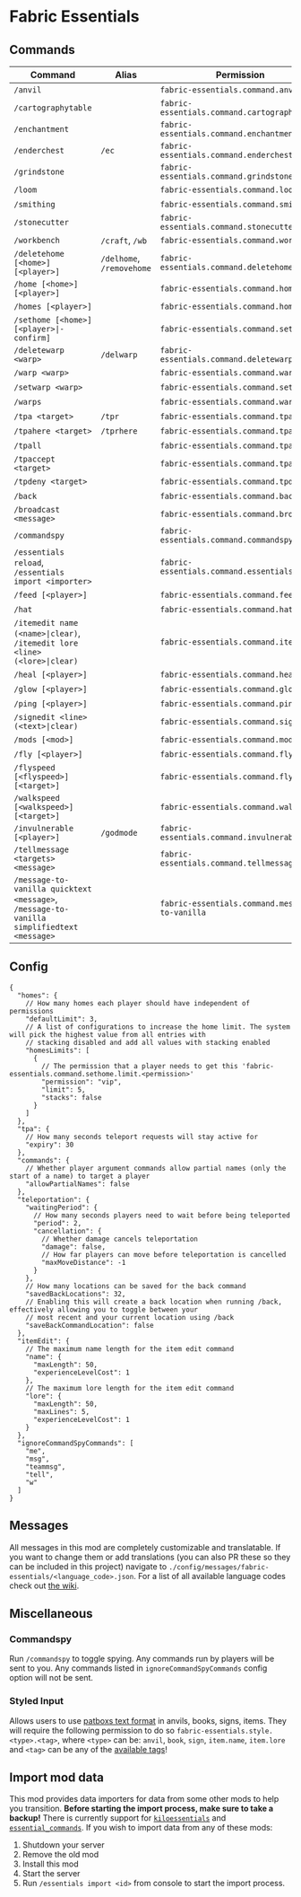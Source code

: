 # Fabric Essentials

## Commands

| Command                                                                                   | Alias                     | Permission                                     | Default |
|-------------------------------------------------------------------------------------------|---------------------------|------------------------------------------------|---------|
| `/anvil`                                                                                  |                           | `fabric-essentials.command.anvil`              | ✘       |
| `/cartographytable`                                                                       |                           | `fabric-essentials.command.cartographytable`   | ✘       |
| `/enchantment`                                                                            |                           | `fabric-essentials.command.enchantment`        | ✘       |
| `/enderchest`                                                                             | `/ec`                     | `fabric-essentials.command.enderchest`         | ✘       |
| `/grindstone`                                                                             |                           | `fabric-essentials.command.grindstone`         | ✘       |
| `/loom`                                                                                   |                           | `fabric-essentials.command.loom`               | ✘       |
| `/smithing`                                                                               |                           | `fabric-essentials.command.smithing`           | ✘       |
| `/stonecutter`                                                                            |                           | `fabric-essentials.command.stonecutter`        | ✘       |
| `/workbench`                                                                              | `/craft`, `/wb`           | `fabric-essentials.command.workbench`          | ✘       |
| `/deletehome [<home>] [<player>]`                                                         | `/delhome`, `/removehome` | `fabric-essentials.command.deletehome`         | ✔       |
| `/home [<home>] [<player>]`                                                               |                           | `fabric-essentials.command.home`               | ✔       |
| `/homes [<player>]`                                                                       |                           | `fabric-essentials.command.homes`              | ✔       |
| `/sethome [<home>] [<player>\|-confirm]`                                                  |                           | `fabric-essentials.command.sethome`            | ✔       |
| `/deletewarp <warp>`                                                                      | `/delwarp`                | `fabric-essentials.command.deletewarp`         | ✘       |
| `/warp <warp>`                                                                            |                           | `fabric-essentials.command.warp`               | ✔       |
| `/setwarp <warp>`                                                                         |                           | `fabric-essentials.command.setwarp`            | ✘       |
| `/warps`                                                                                  |                           | `fabric-essentials.command.warps`              | ✔       |
| `/tpa <target>`                                                                           | `/tpr`                    | `fabric-essentials.command.tpa`                | ✔       |
| `/tpahere <target>`                                                                       | `/tprhere`                | `fabric-essentials.command.tpahere`            | ✔       |
| `/tpall`                                                                                  |                           | `fabric-essentials.command.tpall`              | ✘       |
| `/tpaccept <target>`                                                                      |                           | `fabric-essentials.command.tpaccept`           | ✔       |
| `/tpdeny <target>`                                                                        |                           | `fabric-essentials.command.tpdeny`             | ✔       |
| `/back`                                                                                   |                           | `fabric-essentials.command.back`               | ✘       |
| `/broadcast <message>`                                                                    |                           | `fabric-essentials.command.broadcast`          | ✘       |
| `/commandspy`                                                                             |                           | `fabric-essentials.command.commandspy`         | ✘       |
| `/essentials reload`, `/essentials import <importer>`                                     |                           | `fabric-essentials.command.essentials`         | ✘       |
| `/feed [<player>]`                                                                        |                           | `fabric-essentials.command.feed`               | ✘       |
| `/hat`                                                                                    |                           | `fabric-essentials.command.hat`                | ✘       |
| `/itemedit name (<name>\|clear)`, `/itemedit lore <line> (<lore>\|clear)`                 |                           | `fabric-essentials.command.itemedit`           | ✘       |
| `/heal [<player>]`                                                                        |                           | `fabric-essentials.command.heal`               | ✘       |
| `/glow [<player>]`                                                                        |                           | `fabric-essentials.command.glow`               | ✘       |
| `/ping [<player>]`                                                                        |                           | `fabric-essentials.command.ping`               | ✘       |
| `/signedit <line> (<text>\|clear)`                                                        |                           | `fabric-essentials.command.signedit`           | ✘       |
| `/mods [<mod>]`                                                                           |                           | `fabric-essentials.command.mods`               | ✘       |
| `/fly [<player>]`                                                                         |                           | `fabric-essentials.command.fly`                | ✘       |
| `/flyspeed [<flyspeed>] [<target>]`                                                       |                           | `fabric-essentials.command.flyspeed`           | ✘       |
| `/walkspeed [<walkspeed>] [<target>]`                                                     |                           | `fabric-essentials.command.walkspeed`          | ✘       |
| `/invulnerable [<player>]`                                                                | `/godmode`                | `fabric-essentials.command.invulnerable`       | ✘       |
| `/tellmessage <targets> <message>`                                                        |                           | `fabric-essentials.command.tellmessage`        | ✘       |
| `/message-to-vanilla quicktext <message>`, `/message-to-vanilla simplifiedtext <message>` |                           | `fabric-essentials.command.message-to-vanilla` | ✘       |

## Config
```json5
{
  "homes": {
    // How many homes each player should have independent of permissions
    "defaultLimit": 3,
    // A list of configurations to increase the home limit. The system will pick the highest value from all entries with
    // stacking disabled and add all values with stacking enabled
    "homesLimits": [
      {
        // The permission that a player needs to get this 'fabric-essentials.command.sethome.limit.<permission>'
        "permission": "vip",
        "limit": 5,
        "stacks": false
      }
    ]
  },
  "tpa": {
    // How many seconds teleport requests will stay active for
    "expiry": 30
  },
  "commands": {
    // Whether player argument commands allow partial names (only the start of a name) to target a player
    "allowPartialNames": false
  },
  "teleportation": {
    "waitingPeriod": {
      // How many seconds players need to wait before being teleported
      "period": 2,
      "cancellation": {
        // Whether damage cancels teleportation
        "damage": false,
        // How far players can move before teleportation is cancelled
        "maxMoveDistance": -1
      }
    },
    // How many locations can be saved for the back command
    "savedBackLocations": 32,
    // Enabling this will create a back location when running /back, effectively allowing you to toggle between your 
    // most recent and your current location using /back
    "saveBackCommandLocation": false
  },
  "itemEdit": {
    // The maximum name length for the item edit command
    "name": {
      "maxLength": 50,
      "experienceLevelCost": 1
    },
    // The maximum lore length for the item edit command
    "lore": {
      "maxLength": 50,
      "maxLines": 5,
      "experienceLevelCost": 1
    }
  },
  "ignoreCommandSpyCommands": [
    "me",
    "msg",
    "teammsg",
    "tell",
    "w"
  ]
}
```

## Messages
All messages in this mod are completely customizable and translatable. If you want to change them or add translations 
(you can also PR these so they can be included in this project) navigate to `./config/messages/fabric-essentials/<language_code>.json`.
For a list of all available language codes check out [the wiki](https://minecraft.wiki/w/Language).

## Miscellaneous

### Commandspy

Run `/commandspy` to toggle spying. Any commands run by players will be sent to you.
Any commands listed in `ignoreCommandSpyCommands` config option will not be sent.

### Styled Input

Allows users to use [patboxs text format](https://placeholders.pb4.eu/user/text-format/) in anvils, books, signs, items.
They will require the following permission to do so `fabric-essentials.style.<type>.<tag>`, where `<type>` can be:
`anvil`, `book`, `sign`, `item.name`, `item.lore` and `<tag>` can be any of
the [available tags](https://placeholders.pb4.eu/user/text-format/#list-of-available-tags)!

## Import mod data

This mod provides data importers for data from some other mods to help you transition. 
**Before starting the import process, make sure to take a backup!**
There is currently support for [`kiloessentials`](https://github.com/DrexHD/KiloEssentials) and [`essential_commands`](https://github.com/John-Paul-R/Essential-Commands).
If you wish to import data from any of these mods:
1. Shutdown your server
2. Remove the old mod
3. Install this mod
4. Start the server
5. Run `/essentials import <id>` from console to start the import process.